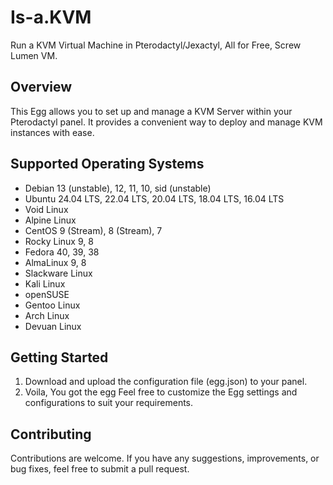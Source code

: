 # Is-a.KVM
Run a KVM Virtual Machine in Pterodactyl/Jexactyl, All for Free, Screw Lumen VM.

## Overview

This Egg allows you to set up and manage a KVM Server within your Pterodactyl panel. It provides a convenient way to deploy and manage KVM instances with ease.

## Supported Operating Systems

- Debian 13 (unstable), 12, 11, 10, sid (unstable)
- Ubuntu 24.04 LTS, 22.04 LTS, 20.04 LTS, 18.04 LTS, 16.04 LTS
- Void Linux
- Alpine Linux
- CentOS 9 (Stream), 8 (Stream), 7
- Rocky Linux 9, 8
- Fedora 40, 39, 38
- AlmaLinux 9, 8
- Slackware Linux
- Kali Linux
- openSUSE
- Gentoo Linux
- Arch Linux
- Devuan Linux

## Getting Started

1. Download and upload the configuration file (egg.json) to your panel.
2. Voila, You got the egg
Feel free to customize the Egg settings and configurations to suit your requirements.

## Contributing
Contributions are welcome. If you have any suggestions, improvements, or bug fixes, feel free to submit a pull request.
